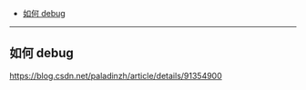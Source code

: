 

- [如何 debug](#如何-debug)

-------

## 如何 debug

https://blog.csdn.net/paladinzh/article/details/91354900